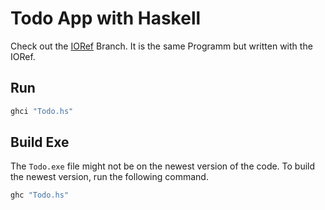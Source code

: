 # Todo App with Haskell
Check out the [IORef](https://github.com/Pascal1414/Haskell-Todo/tree/IORef) Branch. It is the same Programm but written with the IORef.
## Run

```powershell
ghci "Todo.hs"
```

## Build Exe

The `Todo.exe` file might not be on the newest version of the code. To build the newest version, run the following command.

```powershell
ghc "Todo.hs"
```
